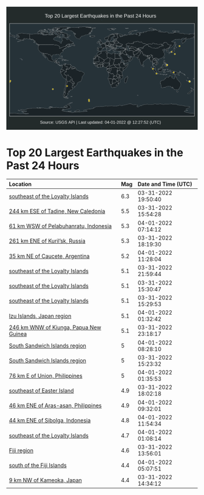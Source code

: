 ![Map](./map.png)

# Top 20 Largest Earthquakes in the Past 24 Hours

| Location | Mag | Date and Time (UTC) |
|:---|:---|:---|
| [southeast of the Loyalty Islands](https://earthquake.usgs.gov/earthquakes/eventpage/us7000gysz) | 6.3 | 03-31-2022 19:50:40 |
| [244 km ESE of Tadine, New Caledonia](https://earthquake.usgs.gov/earthquakes/eventpage/us7000gyr3) | 5.5 | 03-31-2022 15:54:28 |
| [61 km WSW of Pelabuhanratu, Indonesia](https://earthquake.usgs.gov/earthquakes/eventpage/us7000gywf) | 5.3 | 04-01-2022 07:14:12 |
| [261 km ENE of Kuril’sk, Russia](https://earthquake.usgs.gov/earthquakes/eventpage/us7000gysf) | 5.3 | 03-31-2022 18:19:30 |
| [35 km NE of Caucete, Argentina](https://earthquake.usgs.gov/earthquakes/eventpage/us7000gyyg) | 5.2 | 04-01-2022 11:28:04 |
| [southeast of the Loyalty Islands](https://earthquake.usgs.gov/earthquakes/eventpage/us7000gyts) | 5.1 | 03-31-2022 21:59:44 |
| [southeast of the Loyalty Islands](https://earthquake.usgs.gov/earthquakes/eventpage/us7000gyr4) | 5.1 | 03-31-2022 15:30:47 |
| [southeast of the Loyalty Islands](https://earthquake.usgs.gov/earthquakes/eventpage/us7000gyqw) | 5.1 | 03-31-2022 15:29:53 |
| [Izu Islands, Japan region](https://earthquake.usgs.gov/earthquakes/eventpage/us7000gyup) | 5.1 | 04-01-2022 01:32:42 |
| [246 km WNW of Kiunga, Papua New Guinea](https://earthquake.usgs.gov/earthquakes/eventpage/us7000gyu7) | 5.1 | 03-31-2022 23:18:17 |
| [South Sandwich Islands region](https://earthquake.usgs.gov/earthquakes/eventpage/us7000gyxa) | 5 | 04-01-2022 08:28:10 |
| [South Sandwich Islands region](https://earthquake.usgs.gov/earthquakes/eventpage/us7000gyqv) | 5 | 03-31-2022 15:23:32 |
| [76 km E of Union, Philippines](https://earthquake.usgs.gov/earthquakes/eventpage/us7000gyus) | 5 | 04-01-2022 01:35:53 |
| [southeast of Easter Island](https://earthquake.usgs.gov/earthquakes/eventpage/us7000gysc) | 4.9 | 03-31-2022 18:02:18 |
| [46 km ENE of Aras-asan, Philippines](https://earthquake.usgs.gov/earthquakes/eventpage/us7000gyxy) | 4.9 | 04-01-2022 09:32:01 |
| [44 km ENE of Sibolga, Indonesia](https://earthquake.usgs.gov/earthquakes/eventpage/us7000gyyr) | 4.8 | 04-01-2022 11:54:34 |
| [southeast of the Loyalty Islands](https://earthquake.usgs.gov/earthquakes/eventpage/us7000gyum) | 4.7 | 04-01-2022 01:08:14 |
| [Fiji region](https://earthquake.usgs.gov/earthquakes/eventpage/us7000gypu) | 4.6 | 03-31-2022 13:56:01 |
| [south of the Fiji Islands](https://earthquake.usgs.gov/earthquakes/eventpage/us7000gyvr) | 4.4 | 04-01-2022 05:07:51 |
| [9 km NW of Kameoka, Japan](https://earthquake.usgs.gov/earthquakes/eventpage/us7000gypw) | 4.4 | 03-31-2022 14:34:12 |
